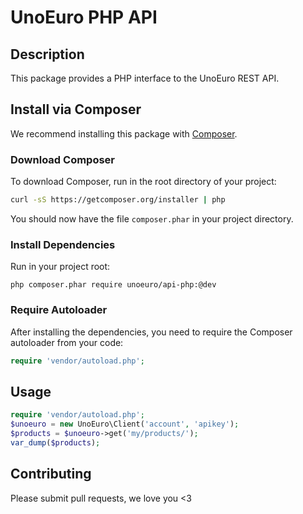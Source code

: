 # UnoEuro PHP API #

## Description ##

This package provides a PHP interface to the UnoEuro REST API.

## Install via Composer ##

We recommend installing this package with [Composer](http://getcomposer.org/).

### Download Composer ###

To download Composer, run in the root directory of your project:

```bash
curl -sS https://getcomposer.org/installer | php
```

You should now have the file `composer.phar` in your project directory.

### Install Dependencies ###

Run in your project root:

```
php composer.phar require unoeuro/api-php:@dev
```

### Require Autoloader ###

After installing the dependencies, you need to require the Composer autoloader
from your code:

```php
require 'vendor/autoload.php';
```

## Usage  ##

```php
require 'vendor/autoload.php';
$unoeuro = new UnoEuro\Client('account', 'apikey');
$products = $unoeuro->get('my/products/');
var_dump($products);
```


## Contributing ##

Please submit pull requests, we love you <3
